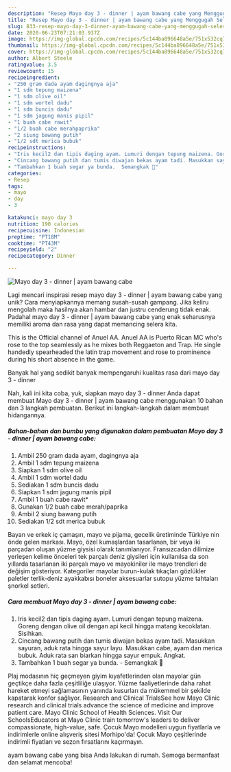 ```yaml
---
description: "Resep Mayo day 3 - dinner | ayam bawang cabe yang Menggugah Selera"
title: "Resep Mayo day 3 - dinner | ayam bawang cabe yang Menggugah Selera"
slug: 833-resep-mayo-day-3-dinner-ayam-bawang-cabe-yang-menggugah-selera
date: 2020-06-23T07:21:03.937Z
image: https://img-global.cpcdn.com/recipes/5c144ba896648a5e/751x532cq70/mayo-day-3-dinner-ayam-bawang-cabe-foto-resep-utama.jpg
thumbnail: https://img-global.cpcdn.com/recipes/5c144ba896648a5e/751x532cq70/mayo-day-3-dinner-ayam-bawang-cabe-foto-resep-utama.jpg
cover: https://img-global.cpcdn.com/recipes/5c144ba896648a5e/751x532cq70/mayo-day-3-dinner-ayam-bawang-cabe-foto-resep-utama.jpg
author: Albert Steele
ratingvalue: 3.5
reviewcount: 15
recipeingredient:
- "250 gram dada ayam dagingnya aja"
- "1 sdm tepung maizena"
- "1 sdm olive oil"
- "1 sdm wortel dadu"
- "1 sdm buncis dadu"
- "1 sdm jagung manis pipil"
- "1 buah cabe rawit"
- "1/2 buah cabe merahpaprika"
- "2 siung bawang putih"
- "1/2 sdt merica bubuk"
recipeinstructions:
- "Iris kecil2 dan tipis daging ayam. Lumuri dengan tepung maizena. Goreng dengan olive oil dengan api kecil hingga matang kecoklatan. Sisihkan."
- "Cincang bawang putih dan tumis diwajan bekas ayam tadi. Masukkan sayuran, aduk rata hingga sayur layu. Masukkan cabe, ayam dan merica bubuk. Aduk rata san biarkan hingga sayur empuk. Angkat."
- "Tambahkan 1 buah segar ya bunda.  Semangkak 🙌"
categories:
- Resep
tags:
- mayo
- day
- 3

katakunci: mayo day 3 
nutrition: 190 calories
recipecuisine: Indonesian
preptime: "PT18M"
cooktime: "PT43M"
recipeyield: "2"
recipecategory: Dinner

---
```



![Mayo day 3 - dinner | ayam bawang cabe](https://img-global.cpcdn.com/recipes/5c144ba896648a5e/751x532cq70/mayo-day-3-dinner-ayam-bawang-cabe-foto-resep-utama.jpg)

Lagi mencari inspirasi resep mayo day 3 - dinner | ayam bawang cabe yang unik? Cara menyiapkannya memang susah-susah gampang. Jika keliru mengolah maka hasilnya akan hambar dan justru cenderung tidak enak. Padahal mayo day 3 - dinner | ayam bawang cabe yang enak seharusnya memiliki aroma dan rasa yang dapat memancing selera kita.

This is the Official channel of Anuel AA. Anuel AA is Puerto Rican MC who&#39;s rose to the top seamlessly as he mixes both Reggaeton and Trap. He single handedly spearheaded the latin trap movement and rose to prominence during his short absence in the game.

Banyak hal yang sedikit banyak mempengaruhi kualitas rasa dari mayo day 3 - dinner 

Nah, kali ini kita coba, yuk, siapkan mayo day 3 - dinner  Anda dapat membuat Mayo day 3 - dinner | ayam bawang cabe menggunakan 10 bahan dan 3 langkah pembuatan. Berikut ini langkah-langkah dalam membuat hidangannya.

<!--inarticleads1-->

##### Bahan-bahan dan bumbu yang digunakan dalam pembuatan Mayo day 3 - dinner | ayam bawang cabe:

1. Ambil 250 gram dada ayam, dagingnya aja
1. Ambil 1 sdm tepung maizena
1. Siapkan 1 sdm olive oil
1. Ambil 1 sdm wortel dadu
1. Sediakan 1 sdm buncis dadu
1. Siapkan 1 sdm jagung manis pipil
1. Ambil 1 buah cabe rawit*
1. Gunakan 1/2 buah cabe merah/paprika
1. Ambil 2 siung bawang putih
1. Sediakan 1/2 sdt merica bubuk


Bayan ve erkek iç çamaşırı, mayo ve pijama, gecelik üretiminde Türkiye nin önde gelen markası. Mayo, özel kumaşlardan tasarlanan, bir veya iki parçadan oluşan yüzme giysisi olarak tanımlanıyor. Fransızcadan dilimize yerleşen kelime önceleri tek parçalı deniz giysileri için kullanılsa da son yıllarda tasarlanan iki parçalı mayo ve mayokiniler ile mayo trendleri de değişim gösteriyor. Kategoriler mayolar burun-kulak tıkaçları gözlükler paletler terlik-deniz ayakkabısı boneler aksesuarlar sutopu yüzme tahtaları şnorkel setleri. 

<!--inarticleads2-->

##### Cara membuat Mayo day 3 - dinner | ayam bawang cabe:

1. Iris kecil2 dan tipis daging ayam. Lumuri dengan tepung maizena. Goreng dengan olive oil dengan api kecil hingga matang kecoklatan. Sisihkan.
1. Cincang bawang putih dan tumis diwajan bekas ayam tadi. Masukkan sayuran, aduk rata hingga sayur layu. Masukkan cabe, ayam dan merica bubuk. Aduk rata san biarkan hingga sayur empuk. Angkat.
1. Tambahkan 1 buah segar ya bunda.  - Semangkak 🙌


Plaj modasının hiç geçmeyen giyim kıyafetlerinden olan mayolar gün geçtikçe daha fazla çeşitliliğe ulaşıyor. Yüzme faaliyetlerinde daha rahat hareket etmeyi sağlamasının yanında kusurları da mükemmel bir şekilde kapatarak konfor sağlıyor. Research and Clinical TrialsSee how Mayo Clinic research and clinical trials advance the science of medicine and improve patient care. Mayo Clinic School of Health Sciences. Visit Our SchoolsEducators at Mayo Clinic train tomorrow&#39;s leaders to deliver compassionate, high-value, safe. Çocuk Mayo modelleri uygun fiyatlarla ve indirimlerle online alışveriş sitesi Morhipo&#39;da! Çocuk Mayo çeşitlerinde indirimli fiyatları ve sezon fırsatlarını kaçırmayın. 

 ayam bawang cabe yang bisa Anda lakukan di rumah. Semoga bermanfaat dan selamat mencoba!
